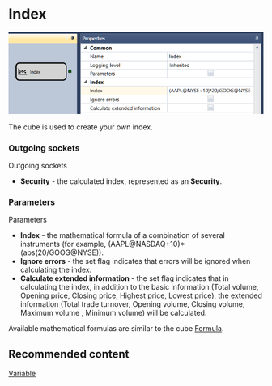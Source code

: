 # Index

![Designer Index 00](../../../../../../images/designer_index_00.png)

The cube is used to create your own index. 

### Outgoing sockets

Outgoing sockets

- **Security** \- the calculated index, represented as an **Security**.

### Parameters

Parameters

- **Index** \- the mathematical formula of a combination of several instruments (for example, (AAPL@NASDAQ+10)\*(abs(20\/GOOG@NYSE)).
- **Ignore errors** \- the set flag indicates that errors will be ignored when calculating the index.
- **Calculate extended information** \- the set flag indicates that in calculating the index, in addition to the basic information (Total volume, Opening price, Closing price, Highest price, Lowest price), the extended information (Total trade turnover, Opening volume, Closing volume, Maximum volume , Minimum volume) will be calculated.

Available mathematical formulas are similar to the cube [Formula](../common/formula.md).

## Recommended content

[Variable](variable.md)
